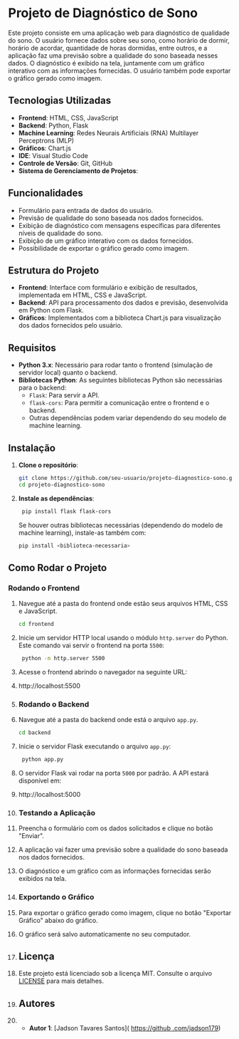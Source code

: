 # Projeto de Diagnóstico de Sono

Este projeto consiste em uma aplicação web para diagnóstico de qualidade do sono. O usuário fornece dados sobre seu sono, como horário de dormir, horário de acordar, quantidade de horas dormidas, entre outros, e a aplicação faz uma previsão sobre a qualidade do sono baseada nesses dados. O diagnóstico é exibido na tela, juntamente com um gráfico interativo com as informações fornecidas. O usuário também pode exportar o gráfico gerado como imagem.

## Tecnologias Utilizadas

- **Frontend**: HTML, CSS, JavaScript
- **Backend**: Python, Flask
- **Machine Learning**: Redes Neurais Artificiais (RNA) Multilayer Perceptrons (MLP)
- **Gráficos**: Chart.js
- **IDE**: Visual Studio Code
- **Controle de Versão**: Git, GitHub
- **Sistema de Gerenciamento de Projetos**: 


## Funcionalidades

- Formulário para entrada de dados do usuário.
- Previsão de qualidade do sono baseada nos dados fornecidos.
- Exibição de diagnóstico com mensagens específicas para diferentes níveis de qualidade do sono.
- Exibição de um gráfico interativo com os dados fornecidos.
- Possibilidade de exportar o gráfico gerado como imagem.

## Estrutura do Projeto

- **Frontend**: Interface com formulário e exibição de resultados, implementada em HTML, CSS e JavaScript.
- **Backend**: API para processamento dos dados e previsão, desenvolvida em Python com Flask.
- **Gráficos**: Implementados com a biblioteca Chart.js para visualização dos dados fornecidos pelo usuário.

## Requisitos

- **Python 3.x**: Necessário para rodar tanto o frontend (simulação de servidor local) quanto o backend.
- **Bibliotecas Python**: As seguintes bibliotecas Python são necessárias para o backend:
  - `Flask`: Para servir a API.
  - `flask-cors`: Para permitir a comunicação entre o frontend e o backend.
  - Outras dependências podem variar dependendo do seu modelo de machine learning.

## Instalação

1. **Clone o repositório**:

   ```bash
   git clone https://github.com/seu-usuario/projeto-diagnostico-sono.git
   cd projeto-diagnostico-sono

2. **Instale as dependências**:

   ```bash
    pip install flask flask-cors
    ```
    Se houver outras bibliotecas necessárias (dependendo do modelo de machine learning), instale-as também com:

    ```bash
    pip install <biblioteca-necessaria>
    ```
## Como Rodar o Projeto

### Rodando o Frontend

1. Navegue até a pasta do frontend onde estão seus arquivos HTML, CSS e JavaScript.

   ```bash
   cd frontend
   ```
2. Inicie um servidor HTTP local usando o módulo `http.server` do Python. Este comando vai servir o frontend na porta `5500`:

   ```bash
    python -m http.server 5500
    ```
3. Acesse o frontend abrindo o navegador na seguinte URL:
4. http://localhost:5500
5. ### Rodando o Backend
6. Navegue até a pasta do backend onde está o arquivo `app.py`.

   ```bash
   cd backend
   ```
7. Inicie o servidor Flask executando o arquivo `app.py`:

   ```bash
    python app.py
    ```
8. O servidor Flask vai rodar na porta `5000` por padrão. A API estará disponível em:
9. http://localhost:5000
10. ### Testando a Aplicação
11. Preencha o formulário com os dados solicitados e clique no botão "Enviar".
12. A aplicação vai fazer uma previsão sobre a qualidade do sono baseada nos dados fornecidos.
13. O diagnóstico e um gráfico com as informações fornecidas serão exibidos na tela.
14. ### Exportando o Gráfico
15. Para exportar o gráfico gerado como imagem, clique no botão "Exportar Gráfico" abaixo do gráfico.
16. O gráfico será salvo automaticamente no seu computador.
17. ## Licença
18. Este projeto está licenciado sob a licença MIT. Consulte o arquivo [LICENSE](LICENSE) para mais detalhes.
19. ## Autores
20. - **Autor 1**: [Jadson Tavares Santos]( [https://github  .com/jadson179](https://github.com/TSjadness))   

    

  





